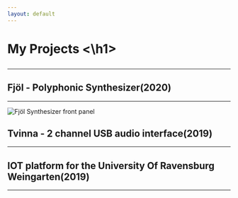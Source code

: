 ```yaml
---
layout: default
---
```

<h1> My Projects <\h1>

<hr> 

## __Fjöl - Polyphonic Synthesizer(2020)__
---
![Fjöl Synthesizer front panel](/assets/img/fjöl.png "Fjöl synthesizer front panel")

## __Tvinna - 2 channel USB audio interface(2019)__
---


## __IOT platform for the University Of Ravensburg Weingarten(2019)__
---
